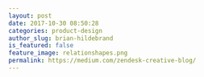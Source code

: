 ```yaml
---
layout: post
date: 2017-10-30 08:50:28
categories: product-design
author_slug: brian-hildebrand
is_featured: false
feature_image: relationshapes.png
permalink: https://medium.com/zendesk-creative-blog/
---
```

